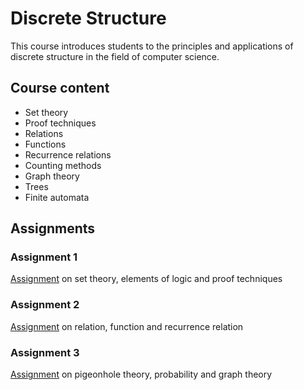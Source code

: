 # Discrete Structure
This course introduces students to the principles and applications of discrete structure in the field of computer science.

## Course content
- Set theory
- Proof techniques
- Relations
- Functions
- Recurrence relations
- Counting methods
- Graph theory
- Trees
- Finite automata

## Assignments
### Assignment 1
[Assignment](https://github.com/Yuylam/semester-1/blob/fe4d4df68523b7af72b2bed77a39088349a85e83/discrete-structure/Assignment%201%20LAM%20YOKE%20YU%20LIM%20YU%20HAN%20LUBNA%20AL%20HAANI%20BINTI%20RADZUAN.pdf) on set theory, elements of logic and proof techniques

### Assignment 2
[Assignment](https://github.com/Yuylam/semester-1/blob/ded556436ea77440bd3907b806479fa8bd0b37b7/discrete-structure/Assignment%202%20LAM%20YOKE%20YU%20LIM%20YU%20HAN%20LUBNA%20AL%20HAANI%20BINTI%20RADZUAN.pdf) on relation, function and recurrence relation

### Assignment 3
[Assignment]() on pigeonhole theory, probability and graph theory

